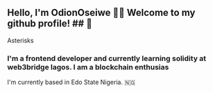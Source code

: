 
## Hello, I'm OdionOseiwe 	:sassy_woman: Welcome to my github profile! ## :wave:

Asterisks

### I'm a frontend developer and currently learning solidity at web3bridge lagos.  I am a blockchain enthusias ###


I'm currently based in Edo State Nigeria. :nigeria:

